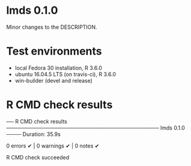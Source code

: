 # lmds 0.1.0

Minor changes to the DESCRIPTION.

# Test environments

* local Fedora 30 installation, R 3.6.0
* ubuntu 16.04.5 LTS (on travis-ci), R 3.6.0
* win-builder (devel and release)

# R CMD check results
── R CMD check results ───────────────────────────────────────── lmds 0.1.0 ────
Duration: 35.9s

0 errors ✔ | 0 warnings ✔ | 0 notes ✔

R CMD check succeeded
